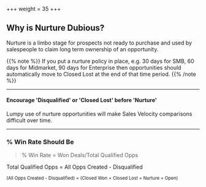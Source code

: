 +++
weight = 35
+++

## Why is Nurture Dubious?

Nurture is a limbo stage for prospects not ready to purchase and used by salespeople to claim long term ownership of an opportunity.

{{% note %}}
If you put a nurture policy in place, e.g. 30 days for SMB, 60 days for Midmarket, 90 days for Enterprise then opportunities should automatically move to Closed Lost at the end of that time period.
{{% /note %}}

___

#### Encourage 'Disqualified' or 'Closed Lost' before 'Nurture'
Lumpy use of nurture opportunities will make Sales Velocity comparisons difficult over time.

___

### % Win Rate Should Be

>% Win Rate = Won Deals/Total Qualified Opps

Total Qualified Opps = All Opps Created - Disqualified<br>

<small>(All Opps Created - Disqualified) = (Closed Won + Closed Lost + Nurture + Open)</small>

